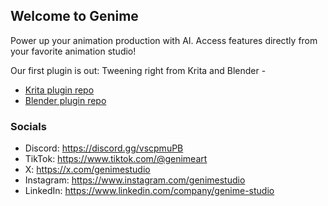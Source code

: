 ## Welcome to Genime

Power up your animation production with AI. Access features directly from your favorite animation studio!

Our first plugin is out: Tweening right from Krita and Blender -
- [Krita plugin repo](https://github.com/genime/krita-genime-plugin)
- [Blender plugin repo](https://github.com/genime/blender-genime-plugin)

### Socials
- Discord: https://discord.gg/vscpmuPB
- TikTok: https://www.tiktok.com/@genimeart
- X: https://x.com/genimestudio
- Instagram: https://www.instagram.com/genimestudio
- LinkedIn: https://www.linkedin.com/company/genime-studio
